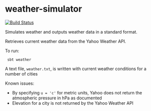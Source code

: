 # weather-simulator

[![Build Status](https://travis-ci.org/alankstewart/weather-simulator.svg?branch=master)](https://travis-ci.org/alankstewart/weather-simulator)

Simulates weather and outputs weather data in a standard format.

Retrieves current weather data from the Yahoo Weather API.

To run:

```
 sbt weather

```

A text file, `weather.txt`, is written with current weather conditions for a number of cities

Known issues:

* By specifying `u = 'c'` for metric units, Yahoo does not return the atmospheric pressure in hPa as documented
* Elevation for a city is not returned by the Yahoo Weather API

